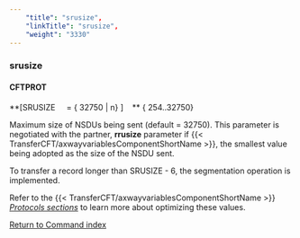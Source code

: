 ```yaml
---
    "title": "srusize",
    "linkTitle": "srusize",
    "weight": "3330"
---
```

<span id="srusize"></span>

### srusize

#### CFTPROT

**[SRUSIZE     = { <span class="underline">32750</span>
&#124; n} ]    ** { 254..32750}

Maximum size of NSDUs being sent (default = 32750). This parameter is negotiated with
the partner, ****rrusize**** parameter
if {{< TransferCFT/axwayvariablesComponentShortName  >}}, the smallest value being adopted as the size of the NSDU
sent.

To transfer a record longer than SRUSIZE - 6, the segmentation operation
is implemented.

Refer to the {{< TransferCFT/axwayvariablesComponentShortName  >}} *[*Protocols sections*](../../../../protocols_start_here)*
to learn more about optimizing these values.

[Return to Command index](../../)
